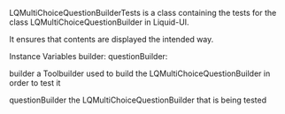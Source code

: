 LQMultiChoiceQuestionBuilderTests is a class containing the tests for the class LQMultiChoiceQuestionBuilder in Liquid-UI.

It ensures that contents are displayed the intended way.

Instance Variables
	builder:							<ToolBuilder>
	questionBuilder:		<LQMultiChoiceQuestionBuilder>

builder
	a Toolbuilder used to build the LQMultiChoiceQuestionBuilder in order to test it

questionBuilder
	the LQMultiChoiceQuestionBuilder that is being tested

